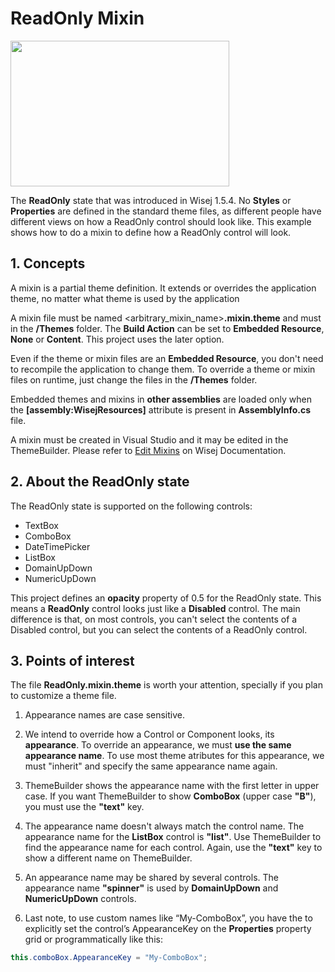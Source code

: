 ReadOnly Mixin
====

<img src="https://raw.githubusercontent.com/iceteagroup/wisej-examples/master/Support/Images/ReadOnlyMixin.png" width="350" height="233">

The __ReadOnly__ state that was introduced in Wisej 1.5.4. No __Styles__ or __Properties__ are defined in the standard theme files, as different people have different views on how a ReadOnly control should look like. This example shows how to do a mixin to define how a ReadOnly control will look.

## 1. Concepts

A mixin is a partial theme definition. It extends or overrides the application theme, no matter what theme is used by the application

A mixin file must be named <arbitrary_mixin_name>__.mixin.theme__ and must in the __/Themes__ folder. The __Build Action__ can be set to __Embedded Resource__, __None__ or __Content__. This project uses the later option.

Even if the theme or mixin files are an __Embedded Resource__, you don't need to recompile the application to change them. To override a theme or mixin files on runtime, just change the files in the __/Themes__ folder.

Embedded themes and mixins in __other assemblies__ are loaded only when the __[assembly:WisejResources]__ attribute is present in __AssemblyInfo.cs__ file.

A mixin must be created in Visual Studio and it may be edited in the ThemeBuilder. Please refer to [Edit Mixins](https://wisej.com/docs/html/EditMixins.htm) on Wisej Documentation.

## 2. About the ReadOnly state

The ReadOnly state is supported on the following controls:
* TextBox
* ComboBox
* DateTimePicker
* ListBox
* DomainUpDown
* NumericUpDown

This project defines an __opacity__ property of 0.5 for the ReadOnly state. This means a __ReadOnly__ control looks just like a __Disabled__ control.
The main difference is that, on most controls, you can't select the contents of a Disabled control, but you can select the contents of a ReadOnly control.

## 3. Points of interest

The file __ReadOnly.mixin.theme__ is worth your attention, specially if you plan to customize a theme file.

1) Appearance names are case sensitive.

2) We intend to override how a Control or Component looks, its __appearance__. To override an appearance, we must __use the same appearance name__. To use most theme atributes for this appearance, we must "inherit" and specify the same appearance name again.

3) ThemeBuilder shows the appearance name with the first letter in upper case. If you want ThemeBuilder to show __ComboBox__ (upper case __"B"__), you must use the __"text"__ key.

4) The appearance name doesn't always match the control name. The appearance name for the __ListBox__ control is __"list"__. Use ThemeBuilder to find the appearance name for each control. Again, use the __"text"__ key to show a different name on ThemeBuilder.

5) An appearance name may be shared by several controls. The appearance name __"spinner"__ is used by __DomainUpDown__ and __NumericUpDown__ controls.

6) Last note, to use custom names like “My-ComboBox”, you have the to explicitly set the control’s AppearanceKey on the __Properties__ property grid or programmatically like this:
```csharp
this.comboBox.AppearanceKey = "My-ComboBox";
```
